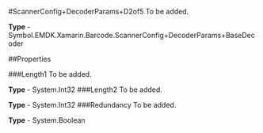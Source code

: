 #ScannerConfig+DecoderParams+D2of5
To be added.

**Type** - Symbol.EMDK.Xamarin.Barcode.ScannerConfig+DecoderParams+BaseDecoder

##Properties

###Length1
To be added.

**Type** - System.Int32
###Length2
To be added.

**Type** - System.Int32
###Redundancy
To be added.

**Type** - System.Boolean


